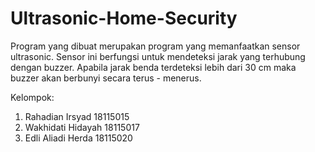 # Ultrasonic-Home-Security
Program yang dibuat merupakan program yang memanfaatkan sensor ultrasonic. 
Sensor ini berfungsi untuk mendeteksi jarak yang terhubung dengan buzzer. 
Apabila jarak benda terdeteksi lebih dari 30 cm maka buzzer akan berbunyi secara terus - menerus. 

Kelompok:
  1. Rahadian Irsyad      18115015
  2. Wakhidati Hidayah    18115017
  3. Edli Aliadi Herda    18115020
